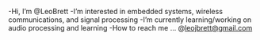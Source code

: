 -Hi, I’m @LeoBrett
-I’m interested in embedded systems, wireless communications, and signal processing
-I’m currently learning/working on audio processing and learning
-How to reach me ... @leojbrett@gmail.com

<!---
LeoBrett/LeoBrett is a ✨ special ✨ repository because its `README.md` (this file) appears on your GitHub profile.
You can click the Preview link to take a look at your changes.
--->

